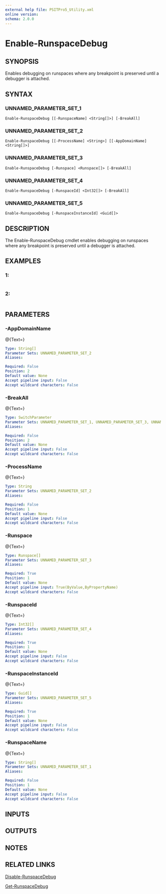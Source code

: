 ```yaml
---
external help file: PSITPro5_Utility.xml
online version: 
schema: 2.0.0
---
```


# Enable-RunspaceDebug
## SYNOPSIS
Enables debugging on runspaces where any breakpoint is preserved until a debugger is attached.

## SYNTAX

### UNNAMED_PARAMETER_SET_1
```
Enable-RunspaceDebug [[-RunspaceName] <String[]>] [-BreakAll]
```

### UNNAMED_PARAMETER_SET_2
```
Enable-RunspaceDebug [[-ProcessName] <String>] [[-AppDomainName] <String[]>]
```

### UNNAMED_PARAMETER_SET_3
```
Enable-RunspaceDebug [-Runspace] <Runspace[]> [-BreakAll]
```

### UNNAMED_PARAMETER_SET_4
```
Enable-RunspaceDebug [-RunspaceId] <Int32[]> [-BreakAll]
```

### UNNAMED_PARAMETER_SET_5
```
Enable-RunspaceDebug [-RunspaceInstanceId] <Guid[]>
```

## DESCRIPTION
The Enable-RunspaceDebug cmdlet enables debugging on runspaces where any breakpoint is preserved until a debugger is attached.

## EXAMPLES

### 1:
```

```

### 2:
```

```

## PARAMETERS

### -AppDomainName
@{Text=}

```yaml
Type: String[]
Parameter Sets: UNNAMED_PARAMETER_SET_2
Aliases: 

Required: False
Position: 2
Default value: None
Accept pipeline input: False
Accept wildcard characters: False
```

### -BreakAll
@{Text=}

```yaml
Type: SwitchParameter
Parameter Sets: UNNAMED_PARAMETER_SET_1, UNNAMED_PARAMETER_SET_3, UNNAMED_PARAMETER_SET_4
Aliases: 

Required: False
Position: 2
Default value: None
Accept pipeline input: False
Accept wildcard characters: False
```

### -ProcessName
@{Text=}

```yaml
Type: String
Parameter Sets: UNNAMED_PARAMETER_SET_2
Aliases: 

Required: False
Position: 1
Default value: None
Accept pipeline input: False
Accept wildcard characters: False
```

### -Runspace
@{Text=}

```yaml
Type: Runspace[]
Parameter Sets: UNNAMED_PARAMETER_SET_3
Aliases: 

Required: True
Position: 1
Default value: None
Accept pipeline input: True(ByValue,ByPropertyName)
Accept wildcard characters: False
```

### -RunspaceId
@{Text=}

```yaml
Type: Int32[]
Parameter Sets: UNNAMED_PARAMETER_SET_4
Aliases: 

Required: True
Position: 1
Default value: None
Accept pipeline input: False
Accept wildcard characters: False
```

### -RunspaceInstanceId
@{Text=}

```yaml
Type: Guid[]
Parameter Sets: UNNAMED_PARAMETER_SET_5
Aliases: 

Required: True
Position: 1
Default value: None
Accept pipeline input: False
Accept wildcard characters: False
```

### -RunspaceName
@{Text=}

```yaml
Type: String[]
Parameter Sets: UNNAMED_PARAMETER_SET_1
Aliases: 

Required: False
Position: 1
Default value: None
Accept pipeline input: False
Accept wildcard characters: False
```

## INPUTS

## OUTPUTS

## NOTES

## RELATED LINKS

[Disable-RunspaceDebug](32f7c2a1-c239-40cf-968b-389cf27e7f96)

[Get-RunspaceDebug](943a2a54-0255-4397-a7fa-cbcdbef1d857)


